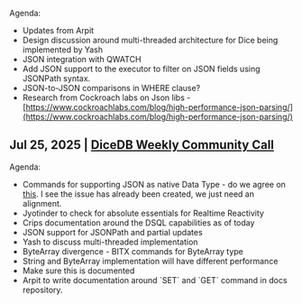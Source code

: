 ---
---

Agenda:

- Updates from Arpit
- Design discussion around multi-threaded architecture for Dice being implemented by Yash
- JSON integration with QWATCH
- Add JSON support to the executor to filter on JSON fields using JSONPath syntax.
- JSON-to-JSON comparisons in WHERE clause?
- Research from Cockroach labs on Json libs \- [https://www.cockroachlabs.com/blog/high-performance-json-parsing/](https://www.cockroachlabs.com/blog/high-performance-json-parsing/)

## Jul 25, 2025  | [DiceDB Weekly Community Call](https://www.google.com/calendar/event?eid=M2Judmhnb2E0YnFsY2d0NWUwMDBhdnZjbmUgYXJwaXQubWFzdGVyY2xhc3NAbQ)

Agenda:

- Commands for supporting JSON as native Data Type \- do we agree on [this](https://redis.io/docs/latest/develop/data-types/json/). I see the issue has already been created, we just need an alignment.
- Jyotinder to check for absolute essentials for Realtime Reactivity
- Crips documentation around the DSQL capabilities as of today
- JSON support for JSONPath and partial updates
- Yash to discuss multi-threaded implementation
- ByteArray divergence \- BITX commands for ByteArray type
- String and ByteArray implementation will have different performance
- Make sure this is documented
- Arpit to write documentation around \`SET\` and \`GET\` command in docs repository.
